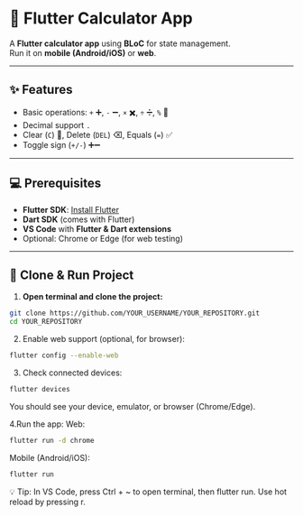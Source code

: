# 🧮 Flutter Calculator App

A **Flutter calculator app** using **BLoC** for state management.  
Run it on **mobile (Android/iOS)** or **web**.

---

## ✨ Features

- Basic operations: `+` ➕, `-` ➖, `×` ✖️, `÷` ➗, `%` 💯  
- Decimal support `.`  
- Clear (`C`) 🧹, Delete (`DEL`) ⌫, Equals (`=`) ✅  
- Toggle sign (`+/-`) ➕➖  

---

## 💻 Prerequisites

- **Flutter SDK**: [Install Flutter](https://flutter.dev/docs/get-started/install)  
- **Dart SDK** (comes with Flutter)  
- **VS Code** with **Flutter & Dart extensions**  
- Optional: Chrome or Edge (for web testing)  

---

## 📂 Clone & Run Project

1. **Open terminal and clone the project:**

```bash
git clone https://github.com/YOUR_USERNAME/YOUR_REPOSITORY.git
cd YOUR_REPOSITORY
```

2. Enable web support (optional, for browser):

```bash
flutter config --enable-web
```

3. Check connected devices:

```bash
flutter devices
```
You should see your device, emulator, or browser (Chrome/Edge).

4.Run the app:
Web:

```bash
flutter run -d chrome
```

Mobile (Android/iOS):
```bash
flutter run
```
💡 Tip: In VS Code, press Ctrl + ~ to open terminal, then flutter run.
Use hot reload by pressing r.
